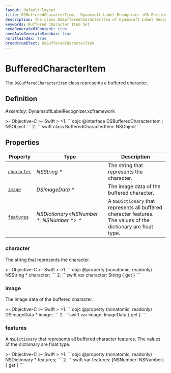 ```yaml
---
layout: default-layout
title: DSBufferedCharacterItem - Dynamsoft Label Recognizer iOS Edition
description: The class DSBufferedCharacterItem of Dynamsoft Label Recognizer iOS edition represents a buffered character.
keywords: Buffered Character Item Set
needGenerateH3Content: true
needAutoGenerateSidebar: true
noTitleIndex: true
breadcrumbText: DSBufferedCharacterItem
---
```


# BufferedCharacterItem

The `DSBufferedCharacterItem` class represents a buffered character.

## Definition

*Assembly:* DynamsoftLabelRecognizer.xcframework

<div class="sample-code-prefix"></div>
>- Objective-C
>- Swift
>
>1. 
```objc
@interface DSBufferedCharacterItem : NSObject
```
2. 
```swift
class BufferedCharacterItem: NSObject
```

## Properties

| Property | Type | Description |
| -------- | ---- | ----------- |
| [`character`](#character) | *NSString \** | The string that represents the character. |
| [`image`](#image) | *DSImageData \** | The image data of the buffered character. |
| [`features`](#features) | *NSDictionary<NSNumber \*, NSNumber \*> \** | A `NSDictionary` that represents all buffered character features. The values of the dictionary are float type. |

### character

The string that represents the character.

<div class="sample-code-prefix"></div>
>- Objective-C
>- Swift
>
>1. 
```objc
@property (nonatomic, readonly) NSString * character;
```
2. 
```swift
var character: String { get }
```

### image

The image data of the buffered character.

<div class="sample-code-prefix"></div>
>- Objective-C
>- Swift
>
>1. 
```objc
@property (nonatomic, readonly) DSImageData * image;
```
2. 
```swift
var image: ImageData { get }
```

### features

A `NSDictionary` that represents all buffered character features. The values of the dictionary are float type.

<div class="sample-code-prefix"></div>
>- Objective-C
>- Swift
>
>1. 
```objc
@property (nonatomic, readonly) NSDictionary<NSNumber *, NSNumber *> * features;
```
2. 
```swift
var features: [NSNumber: NSNumber] { get }
```
